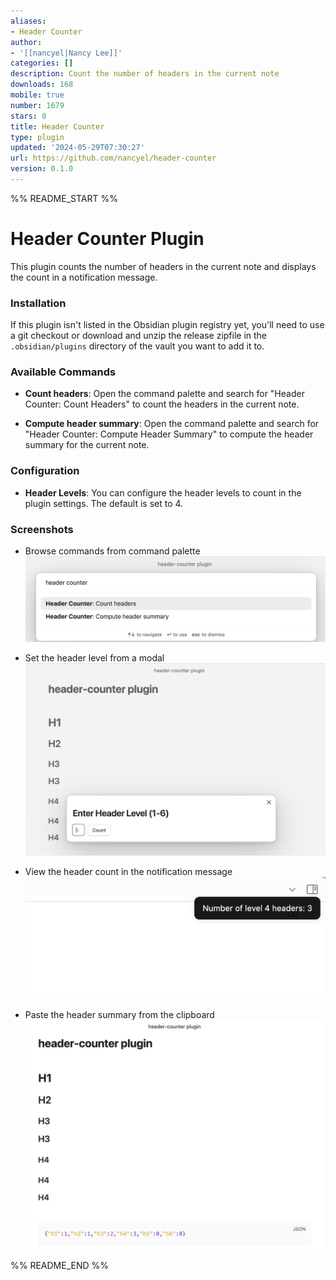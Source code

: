 ```yaml
---
aliases:
- Header Counter
author:
- '[[nancyel|Nancy Lee]]'
categories: []
description: Count the number of headers in the current note
downloads: 168
mobile: true
number: 1679
stars: 0
title: Header Counter
type: plugin
updated: '2024-05-29T07:30:27'
url: https://github.com/nancyel/header-counter
version: 0.1.0
---
```


%% README_START %%

# Header Counter Plugin

This plugin counts the number of headers in the current note and displays the count in a notification message.

### Installation

If this plugin isn't listed in the Obsidian plugin registry yet, you'll need to use a git checkout or download and unzip the release zipfile in the `.obsidian/plugins` directory of the vault you want to add it to.

### Available Commands

-   **Count headers**: Open the command palette and search for "Header Counter: Count Headers" to count the headers in the current note.

-   **Compute header summary**: Open the command palette and search for "Header Counter: Compute Header Summary" to compute the header summary for the current note.

### Configuration

-   **Header Levels**: You can configure the header levels to count in the plugin settings. The default is set to 4.

### Screenshots

-   Browse commands from command palette
    ![Browse commands from command palette](https://raw.githubusercontent.com/nancyel/header-counter/HEAD//resources/screenshots/hc-commands.png)

-   Set the header level from a modal
    ![Set the header level from a modal](https://raw.githubusercontent.com/nancyel/header-counter/HEAD//resources/screenshots/hc-modal.png)

-   View the header count in the notification message
    ![View the header count in the notification message](https://raw.githubusercontent.com/nancyel/header-counter/HEAD//resources/screenshots/hc-notice.png)

-   Paste the header summary from the clipboard
    ![Paste the header summary from the clipboard](https://raw.githubusercontent.com/nancyel/header-counter/HEAD//resources/screenshots/hc-summary.png)


%% README_END %%